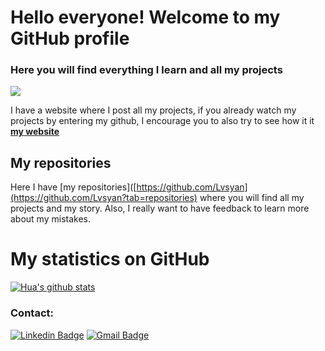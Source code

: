 # Hello everyone! Welcome to my GitHub profile

### Here you will find everything I learn and all my projects 

![](https://rmcrisispartners.org/wp-content/uploads/2018/11/im-bg-big-data-analytics-banner-high-1700x425-jpg.jpg)

I have a website where I post all my projects, if you already watch my projects by entering my github, I encourage you to also try to see how it it **[my website](https://sergiprojects.carrd.co/)**

## My repositories

Here I have [my repositories]([https://github.com/Lvsyan](https://github.com/Lvsyan?tab=repositories) where you will find all my projects and my story. Also, I really want to have feedback to learn more about my mistakes.

# My statistics on GitHub
[![Hua's github stats](https://github-readme-stats.vercel.app/api?username=Lvsyan&show_icons=true&theme=dark)](https://github.com/Lvsyan/github-readme-stats)

### Contact:
[![Linkedin Badge](https://img.shields.io/badge/-Sergi_Madrigal-blue?style=flat-square&logo=Linkedin&logoColor=white&link=https://www.linkedin.com/in/sergimadrigal/)](https://www.linkedin.com/in/sergimadrigal/)
[![Gmail Badge](https://img.shields.io/badge/-Lvsyan96@gmail.com-c14438?style=flat-square&logo=Gmail&logoColor=white&link=mailto:Lvsyan96@gmail.com)](mailto:Lvsyan96@gmail.com)
